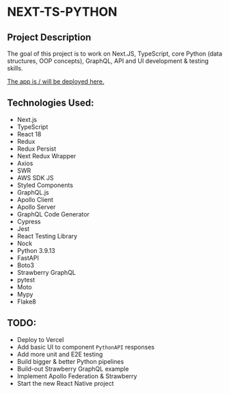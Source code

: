 # NEXT-TS-PYTHON

## Project Description

The goal of this project is to work on Next.JS, TypeScript, core Python (data structures, OOP concepts), GraphQL, API and UI development & testing skills.

[The app is / will be deployed here.](https://portfolio-alexsmith716.vercel.app)

## Technologies Used:
* Next.js
* TypeScript
* React 18
* Redux
* Redux Persist
* Next Redux Wrapper
* Axios
* SWR
* AWS SDK JS
* Styled Components
* GraphQL.js
* Apollo Client
* Apollo Server
* GraphQL Code Generator
* Cypress
* Jest
* React Testing Library
* Nock
* Python 3.9.13
* FastAPI
* Boto3
* Strawberry GraphQL
* pytest
* Moto
* Mypy
* Flake8

## TODO:
* Deploy to Vercel
* Add basic UI to component `PythonAPI` responses
* Add more unit and E2E testing
* Build bigger & better Python pipelines
* Build-out Strawberry GraphQL example
* Implement Apollo Federation & Strawberry
* Start the new React Native project
